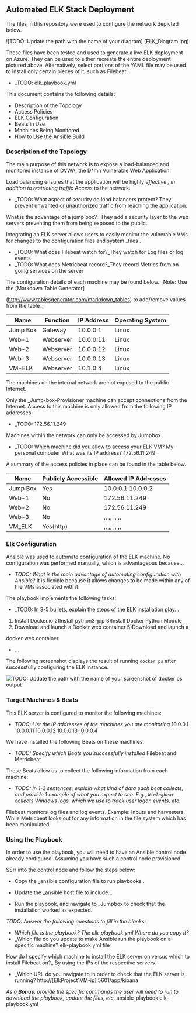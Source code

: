## Automated ELK Stack Deployment

The files in this repository were used to configure the network depicted below.

![TODO: Update the path with the name of your diagram] (ELK_Diagram.jpg)

These files have been tested and used to generate a live ELK deployment on Azure. They can be used to either recreate the entire deployment pictured above. Alternatively, select portions of the YAML	file may be used to install only certain pieces of it, such as Filebeat.

- _TODO: elk_playbook.yml

This document contains the following details:
-	Description of the Topology
-	Access Policies
-	ELK Configuration
-	Beats in Use
-	Machines Being Monitored
-	How to Use the Ansible Build


### Description of the Topology

The main purpose of this network is to expose a load-balanced and monitored instance of DVWA, the D*mn Vulnerable Web Application.

Load balancing ensures that the application will be highly _effective	, in addition to restricting traffic Access_ to the network.
-	_TODO: What aspect of security do load balancers protect? They prevent unwanted or unauthorized traffic from reaching the application.

What is the advantage of a jump box?_ They add a security layer to the web servers preventing them from being exposed to the public.

Integrating an ELK server allows users to easily monitor the vulnerable VMs for changes to the configuration files	and system _files	.
-	_TODO: What does Filebeat watch for?_They watch for Log files or log events
-	_TODO: What does Metricbeat record?_They record Metrics from on going services on the server

The configuration details of each machine may be found below.
_Note: Use the [Markdown Table Generator]
 
(http://www.tablesgenerator.com/markdown_tables) to add/remove values from the table_.

| Name	| Function | IP Address | Operating System |
|----------|----------|------------|------------------|
| Jump Box | Gateway | 10.0.0.1	| Linux	|
| Web-1	| Webserver| 10.0.0.11 | Linux	|
| Web-2	| Webserver| 10.0.0.12 | Linux	|
| Web-3	| Webserver| 10.0.0.13 | Linux	|
| VM-ELK	| Webserver| 10.1.0.4	| Linux	| ### Access Policies
The machines on the internal network are not exposed to the public Internet.

Only the _Jump-box-Provisioner	machine can accept connections from the Internet. Access to this machine is only allowed from the following IP addresses:
- _TODO: 172.56.11.249

Machines within the network can only be accessed by Jumpbox	.
-	_TODO: Which machine did you allow to access your ELK VM? My personal computer
What was its IP address?_172.56.11.249


A summary of the access policies in place can be found in the table below.

| Name	| Publicly Accessible | Allowed IP Addresses |
|----------|---------------------|----------------------|
|	Jump Box	|	Yes	|	10.0.0.1 10.0.0.2	|
|	Web-1	|	No	|	172.56.11.249	|
|	Web-2	|	No	|	172.56.11.249	|
|	Web-3	|	No	|	,, ,, ,, ,,	|
|	VM_ELK	|	Yes(http)	|	,, ,, ,, ,,	|

### Elk Configuration

Ansible was used to automate configuration of the ELK machine. No configuration was performed manually, which is advantageous because...
-	_TODO: What is the main advantage of automating configuration with Ansible?_ It is flexible because it allows changes to be made within any of the VMs associated with it.

The playbook implements the following tasks:
-	_TODO: In 3-5 bullets, explain the steps of the ELK installation play. .
1) Install Docker.io 2)Install python3-pip 3)Install Docker Python Module
4) Download and launch a Docker web container 5)Download and launch a
 
docker web container.
- ...

The following screenshot displays the result of running `docker ps` after successfully configuring the ELK instance.

![TODO: Update the path with the name of your screenshot of docker ps output](Images/docker_ps.png)

### Target Machines & Beats
This ELK server is configured to monitor the following machines:
-	_TODO: List the IP addresses of the machines you are monitoring_ 10.0.0.1	10.0.0.11	10.0.0.12	10.0.0.13 10.0.0.4

We have installed the following Beats on these machines:
-	_TODO: Specify which Beats you successfully installed_ Filebeat and Metricbeat

These Beats allow us to collect the following information from each machine:
-	_TODO: In 1-2 sentences, explain what kind of data each beat collects, and provide 1 example of what you expect to see. E.g., `Winlogbeat` collects Windows logs, which we use to track user logon events, etc._

Filebeat monitors log files and log events. Example: Inputs and harvesters. While Metricbeat looks out for any information in the file system which has been manipulated.

### Using the Playbook
In order to use the playbook, you will need to have an Ansible control node already configured. Assuming you have such a control node provisioned:

SSH into the control node and follow the steps below:
-	Copy the _ansible configuration	file to run playbooks	.

-	Update the _ansible host	file to include...

-	Run the playbook, and navigate to _Jumpbox	to check that the installation worked as expected.

_TODO: Answer the following questions to fill in the blanks:_
-	_Which file is the playbook? The elk-playbook.yml Where do you copy it?_
-	_Which file do you update to make Ansible run the playbook on a specific machine? elk-playbook.yml file
 
How do I specify which machine to install the ELK server on versus which to install Filebeat on?_ By using the IPs of the respective servers.

-	_Which URL do you navigate to in order to check that the ELK server is running?
http://[ElkProject1VM-ip]:5601/app/kibana

_As a **Bonus**, provide the specific commands the user will need to run to download the playbook, update the files, etc._
ansible-playbook elk-playbook.yml
